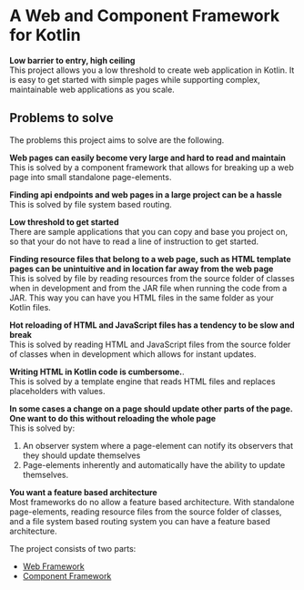 # A Web and Component Framework for Kotlin

**Low barrier to entry, high ceiling**  
This project allows you a low threshold to create web application in Kotlin.
It is easy to get started with simple pages while supporting complex, maintainable web applications as you scale.


## Problems to solve
The problems this project aims to solve are the following.

**Web pages can easily become very large and hard to read and maintain**   
This is solved by a component framework that allows for breaking up a web page into small standalone page-elements.

**Finding api endpoints and web pages in a large project can be a hassle**   
This is solved by file system based routing.

**Low threshold to get started**   
There are sample applications that you can copy and base you project on, so that your do not have 
to read a line of instruction to get started.

**Finding resource files that belong to a web page, such as HTML template pages can be unintuitive and in location far away from the web page**   
This is solved by file by reading resources from the source folder of classes when in development
and from the JAR file when running the code from a JAR. This way you can have you HTML files in the same folder as your Kotlin files.

**Hot reloading of HTML and JavaScript files has a tendency to be slow and break**   
This is solved by reading HTML and JavaScript files from the source folder of classes when in development which allows for instant updates.

**Writing HTML in Kotlin code is cumbersome.**.  
This is solved by a template engine that reads HTML files and replaces placeholders with values.

**In some cases a change on a page should update other parts of the page. One want to do this without reloading the whole page**   
This is solved by: 
1. An observer system where a page-element can notify its observers that they should update themselves 
2. Page-elements inherently and automatically have the ability to update themselves.

**You want a feature based architecture**   
Most frameworks do no allow a feature based architecture. With standalone page-elements, 
reading resource files from the source folder of classes, 
and a file system based routing system you can have a feature based architecture. 

The project consists of two parts:
- [Web Framework](src/main/kotlin/io/schinzel/page_elements/web/README.md)
- [Component Framework](src/main/kotlin/io/schinzel/page_elements/component/README.md)

